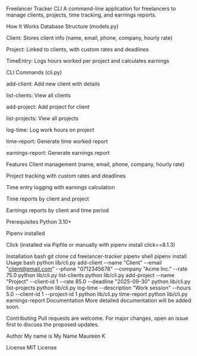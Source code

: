 Freelancer Tracker CLI
A command-line application for freelancers to manage clients, projects, time tracking, and earnings reports.

How It Works
Database Structure (models.py)

Client: Stores client info (name, email, phone, company, hourly rate)

Project: Linked to clients, with custom rates and deadlines

TimeEntry: Logs hours worked per project and calculates earnings

CLI Commands (cli.py)

add-client: Add new client with details

list-clients: View all clients

add-project: Add project for client

list-projects: View all projects

log-time: Log work hours on project

time-report: Generate time worked report

earnings-report: Generate earnings report

Features
Client management (name, email, phone, company, hourly rate)

Project tracking with custom rates and deadlines

Time entry logging with earnings calculation

Time reports by client and project

Earnings reports by client and time period

Prerequisites
Python 3.10+

Pipenv installed

Click (installed via Pipfile or manually with pipenv install click==8.1.3)

Installation
bash
git clone <your-repo>
cd freelancer-tracker
pipenv shell
pipenv install
Usage
bash
python lib/cli.py add-client --name "Client" --email "client@email.com" --phone "0712345678" --company "Acme Inc." --rate 75.0
python lib/cli.py list-clients
python lib/cli.py add-project --name "Project" --client-id 1 --rate 85.0 --deadline "2025-09-30"
python lib/cli.py list-projects
python lib/cli.py log-time --description "Work session" --hours 5.0 --client-id 1 --project-id 1
python lib/cli.py time-report
python lib/cli.py earnings-report
Documentation
More detailed documentation will be added soon.

Contributing
Pull requests are welcome. For major changes, open an issue first to discuss the proposed updates.

Author
My name is My Name Maureen K

License
MIT License
